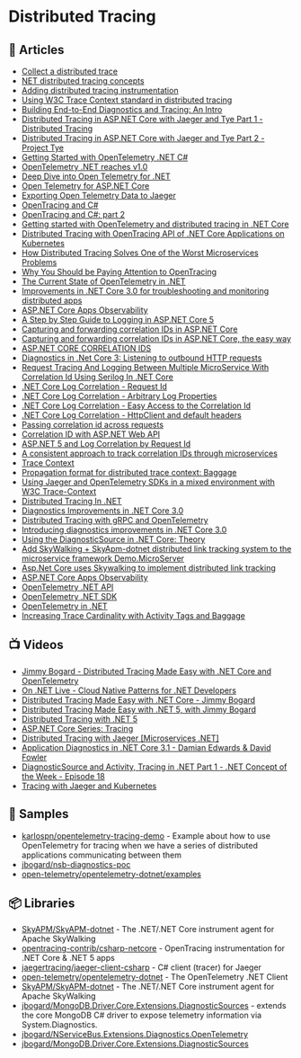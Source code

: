 # Distributed Tracing

## 📕 Articles
- [Collect a distributed trace](https://docs.microsoft.com/en-us/dotnet/core/diagnostics/distributed-tracing-collection-walkthroughs)
- [NET distributed tracing concepts](https://docs.microsoft.com/en-us/dotnet/core/diagnostics/distributed-tracing-concepts)
- [Adding distributed tracing instrumentation](https://docs.microsoft.com/en-us/dotnet/core/diagnostics/distributed-tracing-instrumentation-walkthroughs)
- [Using W3C Trace Context standard in distributed tracing](https://dev.to/luizhlelis/using-w3c-trace-context-standard-in-distributed-tracing-3743)
- [Building End-to-End Diagnostics and Tracing: An Intro](https://jimmybogard.com/building-end-to-end-diagnostics-and-tracing-a-primer/)
- [Distributed Tracing in ASP.NET Core with Jaeger and Tye Part 1 - Distributed Tracing](https://thecloudblog.net/post/distributed-tracing-in-asp.net-core-with-jaeger-and-tye-part-1-distributed-tracing/)
- [Distributed Tracing in ASP.NET Core with Jaeger and Tye Part 2 - Project Tye](https://thecloudblog.net/post/distributed-tracing-in-asp.net-core-with-jaeger-and-tye-part-2-project-tye/)
- [Getting Started with OpenTelemetry .NET C#](https://opentelemetry.lightstep.com/csharp/)
- [OpenTelemetry .NET reaches v1.0](https://devblogs.microsoft.com/dotnet/opentelemetry-net-reaches-v1-0/)
- [Deep Dive into Open Telemetry for .NET](https://rehansaeed.com/deep-dive-into-open-telemetry-for-net/)
- [Open Telemetry for ASP.NET Core](https://rehansaeed.com/open-telemetry-for-asp-net-core/)
- [Exporting Open Telemetry Data to Jaeger](https://rehansaeed.com/exporting-open-telemetry-data-to-jaeger/)
- [OpenTracing and C#](https://www.olivercoding.com/2018-12-14-jaeger-csharp/)
- [OpenTracing and C#: part 2](https://www.olivercoding.com/2018-12-30-jaeger-csharp-2/)
- [Getting started with OpenTelemetry and distributed tracing in .NET Core](https://www.mytechramblings.com/posts/getting-started-with-opentelemetry-and-dotnet-core/)
- [Distributed Tracing with OpenTracing API of .NET Core Applications on Kubernetes](https://www.gokhan-gokalp.com/en/distributed-tracing-with-opentracing-api-of-net-core-applications-on-kubernetes/)
- [How Distributed Tracing Solves One of the Worst Microservices Problems](https://petabridge.com/blog/why-use-distributed-tracing/)
- [Why You Should be Paying Attention to OpenTracing](https://petabridge.com/blog/why-use-opentracing/)
- [The Current State of OpenTelemetry in .NET](https://petabridge.com/blog/state-opentelemetry-dotnet/)
- [Improvements in .NET Core 3.0 for troubleshooting and monitoring distributed apps](https://devblogs.microsoft.com/aspnet/improvements-in-net-core-3-0-for-troubleshooting-and-monitoring-distributed-apps/)
- [ASP.NET Core Apps Observability](https://devblogs.microsoft.com/aspnet/observability-asp-net-core-apps/#adding-tracing-to-a-net-core-application)
- [A Step by Step Guide to Logging in ASP.NET Core 5](https://www.ezzylearning.net/tutorial/a-step-by-step-guide-to-logging-in-asp-net-core-5)
- [Capturing and forwarding correlation IDs in ASP.NET Core](https://vgaltes.com/post/forwarding-correlation-ids-in-aspnetcore/)
- [Capturing and forwarding correlation IDs in ASP.NET Core, the easy way](https://vgaltes.com/post/forwarding-correlation-ids-in-aspnetcore-version-2/)
- [ASP.NET CORE CORRELATION IDS](https://www.stevejgordon.co.uk/asp-net-core-correlation-ids)
- [Diagnostics in .Net Core 3: Listening to outbound HTTP requests](https://im5tu.io/article/2020/06/diagnostics-in-.net-core-3-listening-to-outbound-http-requests/)
- [Request Tracing And Logging Between Multiple MicroService With Correlation Id Using Serilog In .NET Core](https://www.c-sharpcorner.com/article/logging-and-tracing-in-multiple-microservice-with-correlation-using-net-core/)
- [.NET Core Log Correlation - Request Id](https://www.frakkingsweet.com/net-core-log-correlation-request-id/)
- [.NET Core Log Correlation - Arbitrary Log Properties](https://www.frakkingsweet.com/net-core-log-correlation-arbitrary-log-properties/)
- [.NET Core Log Correlation - Easy Access to the Correlation Id](https://www.frakkingsweet.com/net-core-log-correlation-easy-access-to-headers/)
- [.NET Core Log Correlation - HttpClient and default headers](https://www.frakkingsweet.com/net-core-log-correlation-httpclient-and-default-headers/)
- [Passing correlation id across requests](https://ankitvijay.net/2020/11/24/passing-correlation-id-across-requests/)
- [Correlation ID with ASP.NET Web API](https://mderriey.com/2016/11/18/correlation-id-with-asp-net-web-api/)
- [ASP.NET 5 and Log Correlation by Request Id](https://www.tugberkugurlu.com/archive/asp-net-5-and-log-correlation-by-request-id)
- [A consistent approach to track correlation IDs through microservices](https://theburningmonk.com/2015/05/a-consistent-approach-to-track-correlation-ids-through-microservices/)
- [Trace Context](https://www.w3.org/TR/trace-context)
- [Propagation format for distributed trace context: Baggage](https://w3c.github.io/baggage/)
- [Using Jaeger and OpenTelemetry SDKs in a mixed environment with W3C Trace-Context](https://medium.com/jaegertracing/jaeger-clients-and-w3c-trace-context-c2ce1b9dc390)
- [Distributed Tracing In .NET](https://dashdevs.com/blog/quick-and-efficient-distributed-tracing-in.net/)
- [Diagnostics Improvements in .NET Core 3.0](https://www.youtube.com/watch?v=fkjetdIdcyg)
- [Distributed Tracing with gRPC and OpenTelemetry](https://blog.ladeak.net/posts/grpc-distributed-tracing)
- [Introducing diagnostics improvements in .NET Core 3.0](https://devblogs.microsoft.com/dotnet/introducing-diagnostics-improvements-in-net-core-3-0/)
- [Using the DiagnosticSource in .NET Core: Theory](https://sudonull.com/post/3671-Using-the-DiagnosticSource-in-NET-Core-Theory)
- [Add SkyWalking + SkyApm-dotnet distributed link tracking system to the microservice framework Demo.MicroServer](https://www.programmersought.com/article/76773716203/)
- [Asp.Net Core uses Skywalking to implement distributed link tracking](https://www.programmersought.com/article/64607508135/)
- [ASP.NET Core Apps Observability](https://devblogs.microsoft.com/aspnet/observability-asp-net-core-apps/)
- [OpenTelemetry .NET API](https://github.com/open-telemetry/opentelemetry-dotnet/blob/main/src/OpenTelemetry.Api/README.md)
- [OpenTelemetry .NET SDK](https://github.com/open-telemetry/opentelemetry-dotnet/tree/main/src/OpenTelemetry)
- [OpenTelemetry in .NET](https://lightstep.com/blog/opentelemetry-net-all-you-need-to-know/)
- [Increasing Trace Cardinality with Activity Tags and Baggage](https://jimmybogard.com/increasing-trace-cardinality-with-tags-and-baggage/)
## 📺 Videos
- [Jimmy Bogard - Distributed Tracing Made Easy with .NET Core and OpenTelemetry](https://www.youtube.com/watch?v=s9UNr1oEMl4)
- [On .NET Live - Cloud Native Patterns for .NET Developers](https://www.youtube.com/watch?v=PDdHa0ushJ0)
- [Distributed Tracing Made Easy with .NET Core - Jimmy Bogard](https://www.youtube.com/watch?v=kfyCHtqk-Ts)
- [Distributed Tracing Made Easy with .NET 5, with Jimmy Bogard](https://www.youtube.com/watch?v=N0r5NSY3ZIQ)
- [Distributed Tracing with .NET 5](https://www.youtube.com/watch?v=cgfIX9Y7AsQ)
- [ASP.NET Core Series: Tracing](https://www.youtube.com/watch?v=G_C1RGOYZk8)
- [Distributed Tracing with Jaeger [Microservices .NET]](https://www.youtube.com/watch?v=toXFRBtv4fg)
- [Application Diagnostics in .NET Core 3.1 - Damian Edwards & David Fowler](https://www.youtube.com/watch?v=p6CjlnwPhHQ)
- [DiagnosticSource and Activity, Tracing in .NET Part 1 - .NET Concept of the Week - Episode 18](https://www.youtube.com/watch?v=y52l8XR3XK4)
- [Tracing with Jaeger and Kubernetes](https://www.youtube.com/watch?v=FikF0DtxZno)

## 🚀 Samples
- [karlospn/opentelemetry-tracing-demo](https://github.com/karlospn/opentelemetry-tracing-demo) - Example about how to use OpenTelemetry for tracing when we have a series of distributed applications communicating between them
- [jbogard/nsb-diagnostics-poc](https://github.com/jbogard/nsb-diagnostics-poc)
- [open-telemetry/opentelemetry-dotnet/examples](https://github.com/open-telemetry/opentelemetry-dotnet/tree/main/examples)
## 📦 Libraries
- [SkyAPM/SkyAPM-dotnet](https://github.com/SkyAPM/SkyAPM-dotnet) - The .NET/.NET Core instrument agent for Apache SkyWalking
- [opentracing-contrib/csharp-netcore](https://github.com/opentracing-contrib/csharp-netcore) - OpenTracing instrumentation for .NET Core & .NET 5 apps
- [jaegertracing/jaeger-client-csharp](https://github.com/jaegertracing/jaeger-client-csharp) - C# client (tracer) for Jaeger
- [open-telemetry/opentelemetry-dotnet](https://github.com/open-telemetry/opentelemetry-dotnet) - The OpenTelemetry .NET Client
- [SkyAPM/SkyAPM-dotnet](https://github.com/SkyAPM/SkyAPM-dotnet) - The .NET/.NET Core instrument agent for Apache SkyWalking
- [jbogard/MongoDB.Driver.Core.Extensions.DiagnosticSources](https://github.com/jbogard/MongoDB.Driver.Core.Extensions.DiagnosticSources) - extends the core MongoDB C# driver to expose telemetry information via System.Diagnostics.
- [jbogard/NServiceBus.Extensions.Diagnostics.OpenTelemetry](https://github.com/jbogard/NServiceBus.Extensions.Diagnostics.OpenTelemetry)
- [jbogard/MongoDB.Driver.Core.Extensions.DiagnosticSources](https://github.com/jbogard/MongoDB.Driver.Core.Extensions.DiagnosticSources)